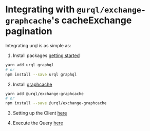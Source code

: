 # Integrating with `@urql/exchange-graphcache`'s cacheExchange pagination

Integrating urql is as simple as:

1. Install packages [getting started](https://formidable.com/open-source/urql/docs/basics/react-preact/)

```sh
yarn add urql graphql
# or
npm install --save urql graphql
```

2. Install [graphcache](https://formidable.com/open-source/urql/docs/graphcache/)

```sh
yarn add @urql/exchange-graphcache
# or
npm install --save @urql/exchange-graphcache
```

3. Setting up the Client [here](src/App.js)

4. Execute the Query [here](src/pages/PaginatedNpmSearch.js)
